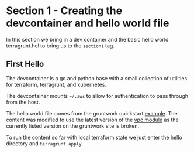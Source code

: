 # Section 1 - Creating the devcontainer and hello world file

In this section we bring in a dev container and the basic hello world terragrunt.hcl to bring us to the `section1` tag.

## First Hello

The devcontainer is a go and python base with a small collection of utilities for terraform, terragrunt, and kubernetes.

The devcontainer mounts `~/.aws` to allow for authentication to pass through from the host.

The hello world file comes from the gruntwork quickstart [example](https://terragrunt.gruntwork.io/docs/getting-started/quick-start/#example). The content was modified to use the latest version of the [vpc module](https://registry.terraform.io/modules/terraform-aws-modules/vpc/aws/5.5.1) as the currently listed version on the gruntwork site is broken.

To run the content so far with local terraform state we just enter the hello directory and `terragrunt apply`.
